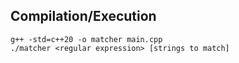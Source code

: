 ## Compilation/Execution
```
g++ -std=c++20 -o matcher main.cpp
./matcher <regular expression> [strings to match]
```
